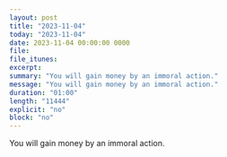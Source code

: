 ```yaml
---
layout: post
title: "2023-11-04"
today: "2023-11-04"
date: 2023-11-04 00:00:00 0000
file:
file_itunes:
excerpt:
summary: "You will gain money by an immoral action."
message: "You will gain money by an immoral action."
duration: "01:00"
length: "11444"
explicit: "no"
block: "no"
---
```

You will gain money by an immoral action.

